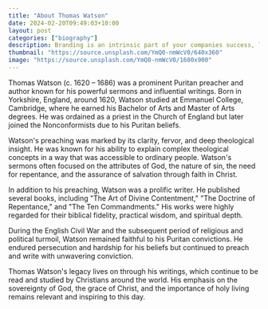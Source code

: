 ```yaml
---
title: "About Thomas Watson"
date: 2024-02-20T09:49:03+10:00
layout: post
categories: ["biography"]
description: Branding is an intrinsic part of your companies success, learn why your brand matters.
thumbnail: "https://source.unsplash.com/YmQ0-nmWcV0/640x360"
image: "https://source.unsplash.com/YmQ0-nmWcV0/1600x900"
---
```


Thomas Watson (c. 1620 – 1686) was a prominent Puritan preacher and author known for his powerful sermons and influential writings. Born in Yorkshire, England, around 1620, Watson studied at Emmanuel College, Cambridge, where he earned his Bachelor of Arts and Master of Arts degrees. He was ordained as a priest in the Church of England but later joined the Nonconformists due to his Puritan beliefs.

Watson's preaching was marked by its clarity, fervor, and deep theological insight. He was known for his ability to explain complex theological concepts in a way that was accessible to ordinary people. Watson's sermons often focused on the attributes of God, the nature of sin, the need for repentance, and the assurance of salvation through faith in Christ.

In addition to his preaching, Watson was a prolific writer. He published several books, including "The Art of Divine Contentment," "The Doctrine of Repentance," and "The Ten Commandments." His works were highly regarded for their biblical fidelity, practical wisdom, and spiritual depth.

During the English Civil War and the subsequent period of religious and political turmoil, Watson remained faithful to his Puritan convictions. He endured persecution and hardship for his beliefs but continued to preach and write with unwavering conviction.

Thomas Watson's legacy lives on through his writings, which continue to be read and studied by Christians around the world. His emphasis on the sovereignty of God, the grace of Christ, and the importance of holy living remains relevant and inspiring to this day.